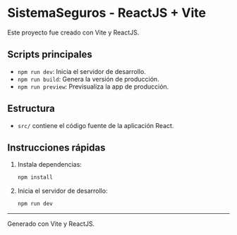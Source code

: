 # SistemaSeguros - ReactJS + Vite

Este proyecto fue creado con Vite y ReactJS.

## Scripts principales

- `npm run dev`: Inicia el servidor de desarrollo.
- `npm run build`: Genera la versión de producción.
- `npm run preview`: Previsualiza la app de producción.

## Estructura
- `src/` contiene el código fuente de la aplicación React.

## Instrucciones rápidas

1. Instala dependencias:
   ```sh
   npm install
   ```
2. Inicia el servidor de desarrollo:
   ```sh
   npm run dev
   ```

---

Generado con Vite y ReactJS.
